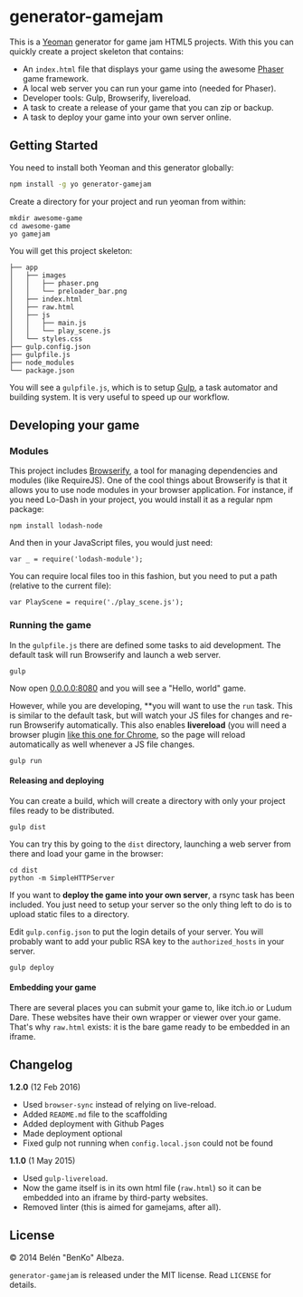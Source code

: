 # generator-gamejam

This is a [Yeoman](http://yeoman.io) generator for game jam HTML5 projects. With this you can quickly create a project skeleton that contains:

- An `index.html` file that displays your game using the awesome [Phaser](http://phaser.io) game framework.
- A local web server you can run your game into (needed for Phaser).
- Developer tools: Gulp, Browserify, livereload.
- A task to create a release of your game that you can zip or backup.
- A task to deploy your game into your own server online.


## Getting Started

You need to install both Yeoman and this generator globally:

```bash
npm install -g yo generator-gamejam
```

Create a directory for your project and run yeoman from within:

```
mkdir awesome-game
cd awesome-game
yo gamejam
```

You will get this project skeleton:

```
├── app
│   ├── images
│   │   ├── phaser.png
│   │   └── preloader_bar.png
│   ├── index.html
│   ├── raw.html
│   ├── js
│   │   ├── main.js
│   │   └── play_scene.js
│   └── styles.css
├── gulp.config.json
├── gulpfile.js
├── node_modules
└── package.json
```

You will see a `gulpfile.js`, which is to setup [Gulp](http://gulpjs.com), a task automator and building system. It is very useful to speed up our workflow.

## Developing your game

### Modules

This project includes [Browserify](http://browserify.org/), a tool for managing dependencies and modules (like RequireJS). One of the cool things about Browserify is that it allows you to use node modules in your browser application. For instance, if you need Lo-Dash in your project, you would install it as a regular npm package:

```
npm install lodash-node
```

And then in your JavaScript files, you would just need:

```
var _ = require('lodash-module');
```

You can require local files too in this fashion, but you need to put a path (relative to the current file):

```
var PlayScene = require('./play_scene.js');
```

### Running the game

In the `gulpfile.js` there are defined some tasks to aid development. The default task will run Browserify and launch a web server.

```
gulp
```

Now open [0.0.0.0:8080](http://0.0.0.0:8080) and you will see a "Hello, world" game.

However, while you are developing, **you will want to use the `run` task. This is similar to the default task, but will watch your JS files for changes and re-run Browserify automatically. This also enables **livereload** (you will need a browser plugin [like this one for Chrome](https://chrome.google.com/webstore/detail/livereload/jnihajbhpnppcggbcgedagnkighmdlei), so the page will reload automatically as well whenever a JS file changes.

```
gulp run
```

#### Releasing and deploying

You can create a build, which will create a directory with only your project files ready to be distributed.

```
gulp dist
```

You can try this by going to the `dist` directory, launching a web server from there and load your game in the browser:

```
cd dist
python -m SimpleHTTPServer
```

If you want to **deploy the game into your own server**, a rsync task has been included. You just need to setup your server so the only thing left to do is to upload static files to a directory.

Edit `gulp.config.json` to put the login details of your server. You will probably want to add your public RSA key to the `authorized_hosts` in your server.

```
gulp deploy
```

#### Embedding your game

There are several places you can submit your game to, like itch.io or Ludum Dare. These websites have their own wrapper or viewer over your game. That's why `raw.html` exists: it is the bare game ready to be embedded in an iframe.

## Changelog

**1.2.0** (12 Feb 2016)

- Used `browser-sync` instead of relying on live-reload.
- Added `README.md` file to the scaffolding
- Added deployment with Github Pages
- Made deployment optional
- Fixed gulp not running when `config.local.json` could not be found

**1.1.0** (1 May 2015)

- Used `gulp-livereload`.
- Now the game itself is in its own html file (`raw.html`) so it can be embedded into an iframe by third-party websites.
- Removed linter (this is aimed for gamejams, after all).

## License

© 2014 Belén "BenKo" Albeza.

`generator-gamejam` is released under the MIT license. Read `LICENSE` for details.
